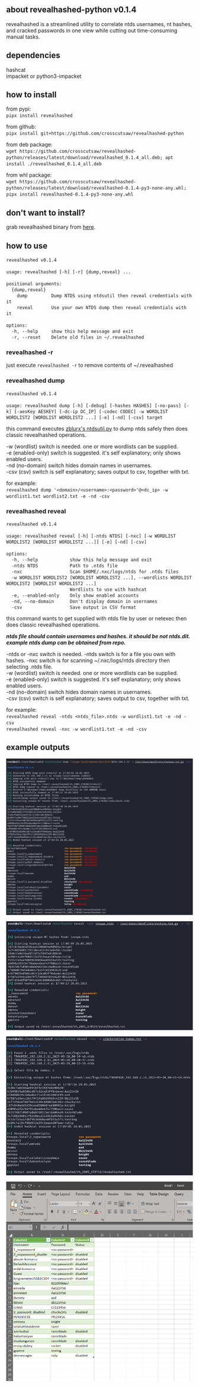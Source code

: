 
## about revealhashed-python v0.1.4
revealhashed is a streamlined utility to correlate ntds usernames, nt hashes, and cracked passwords in one view while cutting out time-consuming manual tasks.  

## dependencies  
hashcat  
impacket or python3-impacket  

## how to install
from pypi:  
`pipx install revealhashed`  

from github:  
`pipx install git+https://github.com/crosscutsaw/revealhashed-python`  

from deb package:  
`wget https://github.com/crosscutsaw/revealhashed-python/releases/latest/download/revealhashed_0.1.4_all.deb; apt install ./revealhashed_0.1.4_all.deb`  

from whl package:  
`wget https://github.com/crosscutsaw/revealhashed-python/releases/latest/download/revealhashed-0.1.4-py3-none-any.whl; pipx install revealhashed-0.1.4-py3-none-any.whl`  

## don't want to install?
grab revealhashed binary from [here](https://github.com/crosscutsaw/revealhashed-python/releases/latest/download/revealhashed).  

## how to use
```
revealhashed v0.1.4

usage: revealhashed [-h] [-r] {dump,reveal} ...

positional arguments:
  {dump,reveal}
    dump         Dump NTDS using ntdsutil then reveal credentials with it
    reveal       Use your own NTDS dump then reveal credentials with it

options:
  -h, --help     show this help message and exit
  -r, --reset    Delete old files in ~/.revealhashed
```
### revealhashed -r
just execute `revealhashed -r` to remove contents of ~/.revealhashed

### revealhashed dump
```
revealhashed v0.1.4

usage: revealhashed dump [-h] [-debug] [-hashes HASHES] [-no-pass] [-k] [-aesKey AESKEY] [-dc-ip DC_IP] [-codec CODEC] -w WORDLIST WORDLIST2 [WORDLIST WORDLIST2 ...] [-e] [-nd] [-csv] target
```

this command executes [zblurx's ntdsutil.py](https://github.com/zblurx/ntdsutil.py) to dump ntds safely then does classic revealhashed operations.  

-w (wordlist) switch is needed. one or more wordlists can be supplied.    
-e (enabled-only) switch is suggested. it's self explanatory; only shows enabled users.  
-nd (no-domain) switch hides domain names in usernames.  
-csv (csv) switch is self explanatory; saves output to csv, together with txt.  

for example:  
`revealhashed dump '<domain>/<username>:<password>'@<dc_ip> -w wordlist1.txt wordlist2.txt -e -nd -csv`

### revealhashed reveal
```
revealhashed v0.1.4

usage: revealhashed reveal [-h] [-ntds NTDS] [-nxc] [-w WORDLIST WORDLIST2 [WORDLIST WORDLIST2 ...]] [-e] [-nd] [-csv]

options:
  -h, --help            show this help message and exit
  -ntds NTDS            Path to .ntds file
  -nxc                  Scan $HOME/.nxc/logs/ntds for .ntds files
  -w WORDLIST WORDLIST2 [WORDLIST WORDLIST2 ...], --wordlists WORDLIST WORDLIST2 [WORDLIST WORDLIST2 ...]
                        Wordlists to use with hashcat
  -e, --enabled-only    Only show enabled accounts
  -nd, --no-domain      Don't display domain in usernames
  -csv                  Save output in CSV format
  ```

this command wants to get supplied with ntds file by user or netexec then does classic revealhashed operations.  

**_ntds file should contain usernames and hashes. it should be not ntds.dit. example ntds dump can be obtained from repo._**  

-ntds or -nxc switch is needed. -ntds switch is for a file you own with hashes. -nxc switch is for scanning ~/.nxc/logs/ntds directory then selecting .ntds file.  
-w (wordlist) switch is needed. one or more wordlists can be supplied.  
-e (enabled-only) switch is suggested. it's self explanatory; only shows enabled users.  
-nd (no-domain) switch hides domain names in usernames.  
-csv (csv) switch is self explanatory; saves output to csv, together with txt.  

for example:  
`revealhashed reveal -ntds <ntds_file>.ntds -w wordlist1.txt -e -nd -csv`  
`revealhashed reveal -nxc -w wordlist1.txt -e -nd -csv`

## example outputs
![](https://raw.githubusercontent.com/crosscutsaw/revealhashed-python/main/rp1.PNG)

![](https://raw.githubusercontent.com/crosscutsaw/revealhashed-python/main/rp2.PNG)

![](https://raw.githubusercontent.com/crosscutsaw/revealhashed-python/main/rp3.PNG)

![](https://raw.githubusercontent.com/crosscutsaw/revealhashed-python/main/rp4.PNG)
